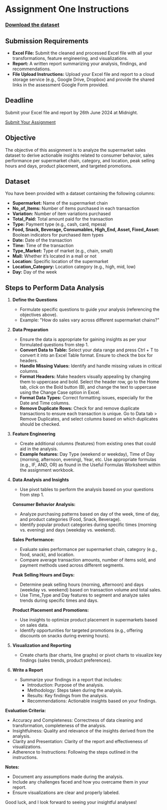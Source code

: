 # Assignment One Instructions

### [Download the dataset](advanced_excel_assignment_data.xlsx)

## Submission Requirements
- **Excel File:** Submit the cleaned and processed Excel file with all your transformations, feature engineering, and visualizations.
- **Report:** A written report summarizing your analysis, findings, and recommendations.
- **File Upload Instructions:** Upload your Excel file and report to a cloud storage service (e.g., Google Drive, Dropbox) and provide the shared links in the assessment Google Form provided.

## Deadline
Submit your Excel file and report by 26th June 2024 at Midnight.

[Submit Your Assignment](https://forms.gle/88dwnsGUEpxSi7My6)


## Objective
The objective of this assignment is to analyze the supermarket sales dataset to derive actionable insights related to consumer behavior, sales performance per supermarket chain, category, and location, peak selling hours and days, product placement, and targeted promotions.

## Dataset
You have been provided with a dataset containing the following columns:
- **Supermarket:** Name of the supermarket chain
- **No_of_Items:** Number of items purchased in each transaction
- **Variation:** Number of item variations purchased
- **Total_Paid:** Total amount paid for the transaction
- **Type:** Payment type (e.g., cash, card, mpesa)
- **Food, Snack, Beverage, Consumables, High_End, Asset, Fixed_Asset:** Boolean indicators for purchased item types
- **Date:** Date of the transaction
- **Time:** Time of the transaction
- **Type_Market:** Type of market (e.g., chain, small)
- **Mall:** Whether it’s located in a mall or not
- **Location:** Specific location of the supermarket
- **Location_Category:** Location category (e.g., high, mid, low)
- **Day:** Day of the week

## Steps to Perform Data Analysis
1. **Define the Questions**
   - Formulate specific questions to guide your analysis (referencing the objectives above).
   - Example: "How do sales vary across different supermarket chains?"

2. **Data Preparation**
   - Ensure the data is appropriate for gaining insights as per your formulated questions from step 1.
   - **Convert Data to Table:** Select your data range and press Ctrl + T to convert it into an Excel Table format. Ensure to check the box for headers.
   - **Handle Missing Values:** Identify and handle missing values in critical columns.
   - **Format Headers:** Make headers visually appealing by changing them to uppercase and bold. Select the header row, go to the Home tab, click on the Bold button (B), and change the text to uppercase using the Change Case option in Excel.
   - **Format Data Types:** Correct formatting issues, especially for the Date and Time columns.
   - **Remove Duplicate Rows:** Check for and remove duplicate transactions to ensure each transaction is unique. Go to Data tab > Remove Duplicates, and select columns based on which duplicates should be checked.

3. **Feature Engineering**
   - Create additional columns (features) from existing ones that could aid in the analysis.
   - **Example features:** Day Type (weekend or weekday), Time of Day (morning, afternoon, evening), Year, etc. Use appropriate formulas (e.g., IF, AND, OR) as found in the Useful Formulas Worksheet within the assignment workbook.

4. **Data Analysis and Insights**
   - Use pivot tables to perform the analysis based on your questions from step 1.
   
   **Consumer Behavior Analysis:**
   - Analyze purchasing patterns based on day of the week, time of day, and product categories (Food, Snack, Beverage).
   - Identify popular product categories during specific times (morning vs. evening) and days (weekday vs. weekend).
   
   **Sales Performance:**
   - Evaluate sales performance per supermarket chain, category (e.g., food, snack), and location.
   - Compare average transaction amounts, number of items sold, and payment methods used across different segments.
   
   **Peak Selling Hours and Days:**
   - Determine peak selling hours (morning, afternoon) and days (weekday vs. weekend) based on transaction volume and total sales.
   - Use Time_Type and Day features to segment and analyze sales trends during specific times and days.
   
   **Product Placement and Promotions:**
   - Use insights to optimize product placement in supermarkets based on sales data.
   - Identify opportunities for targeted promotions (e.g., offering discounts on snacks during evening hours).

5. **Visualization and Reporting**
   - Create charts (bar charts, line graphs) or pivot charts to visualize key findings (sales trends, product preferences).
   
6. **Write a Report**
   - Summarize your findings in a report that includes:
     - Introduction: Purpose of the analysis.
     - Methodology: Steps taken during the analysis.
     - Results: Key findings from the analysis.
     - Recommendations: Actionable insights based on your findings.



**Evaluation Criteria:**
- Accuracy and Completeness: Correctness of data cleaning and transformation, completeness of the analysis.
- Insightfulness: Quality and relevance of the insights derived from the analysis.
- Clarity and Presentation: Clarity of the report and effectiveness of visualizations.
- Adherence to Instructions: Following the steps outlined in the instructions.


**Notes:**
- Document any assumptions made during the analysis.
- Include any challenges faced and how you overcame them in your report.
- Ensure visualizations are clear and properly labeled.

Good luck, and I look forward to seeing your insightful analyses!

